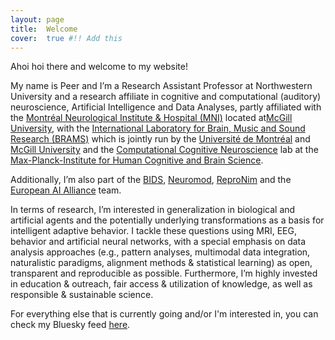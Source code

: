 ```yaml
---
layout: page
title:  Welcome
cover:  true #!! Add this
---
```


Ahoi hoi there and welcome to my website! 

My name is Peer and I’m a Research Assistant Professor at Northwestern University and a research affiliate in cognitive
and computational (auditory) neuroscience, Artificial Intelligence and Data Analyses, partly affiliated with the [Montréal Neurological Institute & Hospital (MNI)](https://www.mcgill.ca/neuro/) located at[McGill University](https://www.mcgill.ca/), with the [International Laboratory for Brain, Music and Sound Research (BRAMS)](https://www.brams.org/en/) which is jointly run by the [Université de Montréal](https://www.umontreal.ca/) and [McGill University](https://www.mcgill.ca/) and the [Computational Cognitive Neuroscience](https://hebartlab.com/) lab at the [Max-Planck-Institute for Human Cognitive and Brain Science](https://www.cbs.mpg.de/en). 

Additionally, I’m also part of the [BIDS](https://bids-specification.readthedocs.io/en/stable/index.html), [Neuromod](https://www.cneuromod.ca/), [ReproNim](https://www.repronim.org/) and the [European AI Alliance](https://digital-strategy.ec.europa.eu/en/policies/european-ai-alliance) team.

In terms of research, I’m interested in generalization in biological and artificial agents and the potentially underlying transformations as a basis for intelligent adaptive behavior. I tackle these questions using MRI, EEG, behavior and artificial neural networks, with a special emphasis on data analysis approaches (e.g., pattern analyses, multimodal data integration, naturalistic paradigms, alignment methods & statistical learning) as open, transparent and reproducible as possible. Furthermore, I’m highly invested in education & outreach, fair access & utilization of knowledge, as well as responsible & sustainable science.

For everything else that is currently going and/or I'm interested in, you can check my Bluesky feed [here](https://bsky.app/profile/peerherholz.bsky.social).
